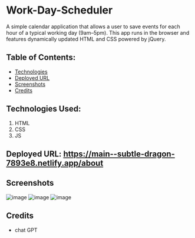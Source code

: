 # Work-Day-Scheduler
A simple calendar application that allows a user to save events for each hour of a typical working day (9am–5pm). This app runs in the browser and features dynamically updated HTML and CSS powered by jQuery.

## Table of Contents:
- [Technologies](#Technologies)
- [Deployed URL](#Deployed-URL)
- [Screenshots](Screenshots)
- [Credits](Credits)

## Technologies Used: 
1. HTML
2. CSS
3. JS

## Deployed URL: https://main--subtle-dragon-7893e8.netlify.app/about

## Screenshots
![image](https://github.com/00shivani/My-React-Portfolio/assets/126500106/135c2255-7a0b-451d-afcf-33c9b9d34484)
![image](https://github.com/00shivani/My-React-Portfolio/assets/126500106/0d30cf20-ef51-4a8e-8947-2648936611c8)
![image](https://github.com/00shivani/My-React-Portfolio/assets/126500106/b6d6720e-93da-4686-a60b-c0133ff8f070)

## Credits
- chat GPT
